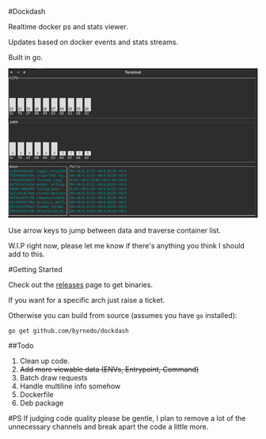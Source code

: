 #Dockdash

Realtime docker ps and stats viewer.

Updates based on docker events and stats streams.

Built in go.

<img src="./screencap.png" alt="Screen grab" width="600">

Use arrow keys to jump between data and traverse container list.

W.I.P right now, please let me know if there's anything you think I should add to this.

#Getting Started

Check out the [releases](./releases) page to get binaries. 

If you want for a specific arch just raise a ticket.

Otherwise you can build from source (assumes you have `go` installed):
    
    go get github.com/byrnedo/dockdash

##Todo
1. Clean up code.
2. ~~Add more viewable data (ENVs, Entrypoint, Command)~~
3. Batch draw requests
4. Handle multiline info somehow
5. Dockerfile
6. Deb package

#PS
If judging code quality please be gentle, I plan to remove a lot of the unnecessary channels
and break apart the code a little more.
